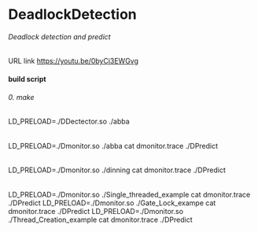 # DeadlockDetection
###### Deadlock detection and predict



URL link https://youtu.be/0byCj3EWGvg


#### build script
###### 0. make

###### 
LD_PRELOAD=./DDectector.so ./abba

###### 
LD_PRELOAD=./Dmonitor.so ./abba 
cat dmonitor.trace
./DPredict

######
LD_PRELOAD=./Dmonitor.so ./dinning
cat dmonitor.trace
./DPredict

###### 
LD_PRELOAD=./Dmonitor.so ./Single_threaded_example
    cat dmonitor.trace
    ./DPredict
LD_PRELOAD=./Dmonitor.so ./Gate_Lock_exampe
    cat dmonitor.trace
    ./DPredict
LD_PRELOAD=./Dmonitor.so ./Thread_Creation_example
    cat dmonitor.trace
    ./DPredict
